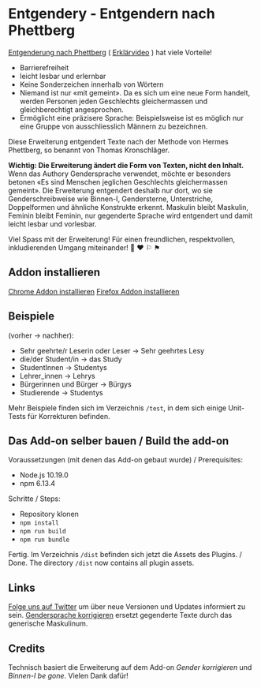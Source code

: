 # Entgendery - Entgendern nach Phettberg



[Entgenderung nach Phettberg](https://blog.lplusl.de/nebenbei/gendern-nach-phettberg/) ( [Erklärvideo](https://youtu.be/xVmGb7qACfA) ) hat viele Vorteile! 

* Barrierefreiheit
* leicht lesbar und erlernbar
* Keine Sonderzeichen innerhalb von Wörtern
* Niemand ist nur «mit gemeint». Da es sich um eine neue Form handelt, werden Personen jeden Geschlechts gleichermassen und gleichberechtigt angesprochen.
* Ermöglicht eine präzisere Sprache: Beispielsweise ist es möglich nur eine Gruppe von ausschliesslich Männern zu bezeichnen.

Diese Erweiterung entgendert Texte nach der Methode von Hermes Phettberg, so benannt von Thomas Kronschläger. 

**Wichtig: Die Erweiterung ändert die Form von Texten, nicht den Inhalt.** Wenn das Authory Gendersprache verwendet, möchte er besonders betonen «Es sind Menschen jeglichen Geschlechts gleichermassen gemeint».
Die Erweiterung entgendert deshalb nur dort, wo sie Genderschreibweise wie Binnen-I, Gendersterne, Unterstriche, Doppelformen und ähnliche Konstrukte erkennt.
Maskulin bleibt Maskulin, Feminin bleibt Feminin, nur gegenderte Sprache wird entgendert und damit leicht lesbar und vorlesbar.

Viel Spass mit der Erweiterung! Für einen freundlichen, respektvollen, inkludierenden Umgang miteinander! &#127752; &#9829; &#9872; &#9873;


## Addon installieren
[Chrome Addon installieren](https://chrome.google.com/webstore/detail/entgendy-entgendern-nach/flodloojofholiiicnonnjfmeljjfpeh)
[Firefox Addon installieren](https://addons.mozilla.org/de/firefox/addon/entgendy-entgendern-phettberg/?utm_source=addons.mozilla.org&utm_medium=referral&utm_content=search)

## Beispiele
(vorher -> nachher):

* Sehr geehrte/r Leserin oder Leser -> Sehr geehrtes Lesy
* die/der Student/in -> das Study
*  StudentInnen -> Studentys
* Lehrer_innen -> Lehrys
* Bürgerinnen und Bürger -> Bürgys
* Studierende -> Studentys

Mehr Beispiele finden sich im Verzeichnis `/test`, in dem sich einige Unit-Tests für Korrekturen befinden.

## Das Add-on selber bauen / Build the add-on

Voraussetzungen (mit denen das Add-on gebaut wurde) / Prerequisites:
* Node.js 10.19.0
* npm 6.13.4

Schritte / Steps:
* Repository klonen
* `npm install`
* `npm run build`
* `npm run bundle`

Fertig. Im Verzeichnis `/dist` befinden sich jetzt die Assets des Plugins. / Done. The directory `/dist` now contains all plugin assets.

## Links
[Folge uns auf Twitter](https://twitter.com/entgendery) um über neue Versionen und Updates informiert zu sein.
[Gendersprache korrigieren](https://github.com/brilliance-richter-huh/gendersprache-korrigieren) ersetzt gegenderte Texte durch das generische Maskulinum.

## Credits
Technisch basiert die Erweiterung auf dem Add-on *Gender korrigieren* und *Binnen-I be gone*. Vielen Dank dafür!
